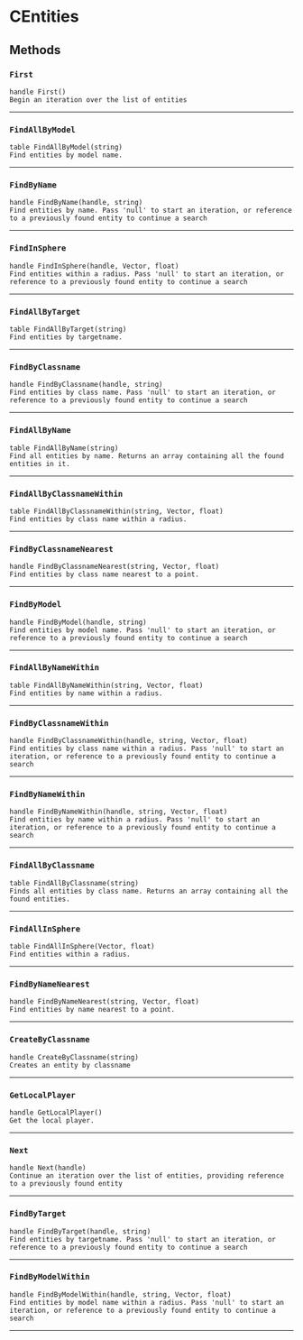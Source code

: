 # CEntities

## Methods

### `First`
```
handle First()
Begin an iteration over the list of entities
```
------

### `FindAllByModel`
```
table FindAllByModel(string)
Find entities by model name.
```
------

### `FindByName`
```
handle FindByName(handle, string)
Find entities by name. Pass 'null' to start an iteration, or reference to a previously found entity to continue a search
```
------

### `FindInSphere`
```
handle FindInSphere(handle, Vector, float)
Find entities within a radius. Pass 'null' to start an iteration, or reference to a previously found entity to continue a search
```
------

### `FindAllByTarget`
```
table FindAllByTarget(string)
Find entities by targetname.
```
------

### `FindByClassname`
```
handle FindByClassname(handle, string)
Find entities by class name. Pass 'null' to start an iteration, or reference to a previously found entity to continue a search
```
------

### `FindAllByName`
```
table FindAllByName(string)
Find all entities by name. Returns an array containing all the found entities in it.
```
------

### `FindAllByClassnameWithin`
```
table FindAllByClassnameWithin(string, Vector, float)
Find entities by class name within a radius.
```
------

### `FindByClassnameNearest`
```
handle FindByClassnameNearest(string, Vector, float)
Find entities by class name nearest to a point.
```
------

### `FindByModel`
```
handle FindByModel(handle, string)
Find entities by model name. Pass 'null' to start an iteration, or reference to a previously found entity to continue a search
```
------

### `FindAllByNameWithin`
```
table FindAllByNameWithin(string, Vector, float)
Find entities by name within a radius.
```
------

### `FindByClassnameWithin`
```
handle FindByClassnameWithin(handle, string, Vector, float)
Find entities by class name within a radius. Pass 'null' to start an iteration, or reference to a previously found entity to continue a search
```
------

### `FindByNameWithin`
```
handle FindByNameWithin(handle, string, Vector, float)
Find entities by name within a radius. Pass 'null' to start an iteration, or reference to a previously found entity to continue a search
```
------

### `FindAllByClassname`
```
table FindAllByClassname(string)
Finds all entities by class name. Returns an array containing all the found entities.
```
------

### `FindAllInSphere`
```
table FindAllInSphere(Vector, float)
Find entities within a radius.
```
------

### `FindByNameNearest`
```
handle FindByNameNearest(string, Vector, float)
Find entities by name nearest to a point.
```
------

### `CreateByClassname`
```
handle CreateByClassname(string)
Creates an entity by classname
```
------

### `GetLocalPlayer`
```
handle GetLocalPlayer()
Get the local player.
```
------

### `Next`
```
handle Next(handle)
Continue an iteration over the list of entities, providing reference to a previously found entity
```
------

### `FindByTarget`
```
handle FindByTarget(handle, string)
Find entities by targetname. Pass 'null' to start an iteration, or reference to a previously found entity to continue a search
```
------

### `FindByModelWithin`
```
handle FindByModelWithin(handle, string, Vector, float)
Find entities by model name within a radius. Pass 'null' to start an iteration, or reference to a previously found entity to continue a search
```
------
